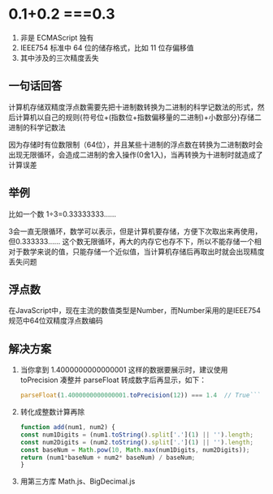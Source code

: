 # 0.1+0.2 ===0.3

1. 非是 ECMAScript 独有
2. IEEE754 标准中 64 位的储存格式，比如 11 位存偏移值
3. 其中涉及的三次精度丢失

## 一句话回答

计算机存储双精度浮点数需要先把十进制数转换为二进制的科学记数法的形式，然后计算机以自己的规则{符号位+(指数位+指数偏移量的二进制)+小数部分}存储二进制的科学记数法

因为存储时有位数限制（64位），并且某些十进制的浮点数在转换为二进制数时会出现无限循环，会造成二进制的舍入操作(0舍1入)，当再转换为十进制时就造成了计算误差

## 举例

比如一个数 1÷3=0.33333333......

3会一直无限循环，数学可以表示，但是计算机要存储，方便下次取出来再使用，但0.333333...... 这个数无限循环，再大的内存它也存不下，所以不能存储一个相对于数学来说的值，只能存储一个近似值，当计算机存储后再取出时就会出现精度丢失问题

## 浮点数

  在JavaScript中，现在主流的数值类型是Number，而Number采用的是IEEE754规范中64位双精度浮点数编码

## 解决方案

1. 当你拿到 1.4000000000000001 这样的数据要展示时，建议使用 toPrecision 凑整并 parseFloat 转成数字后再显示，如下：

    ```js
    parseFloat(1.4000000000000001.toPrecision(12)) === 1.4  // True```

2. 转化成整数计算再除

    ```js
    function add(num1, num2) {
    const num1Digits = (num1.toString().split['.'](1) || '').length;
    const num2Digits = (num2.toString().split['.'](1) || '').length;
    const baseNum = Math.pow(10, Math.max(num1Digits, num2Digits));
    return (num1*baseNum + num2* baseNum) / baseNum;
    }
    ```

3. 用第三方库
Math.js、BigDecimal.js
